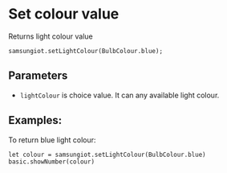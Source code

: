 # Set colour value

Returns light colour value

```sig
samsungiot.setLightColour(BulbColour.blue);
```

## Parameters

* `lightColour` is choice value. It can any available light colour.

## Examples:

To return blue light colour:

```blocks
let colour = samsungiot.setLightColour(BulbColour.blue)
basic.showNumber(colour)
```
